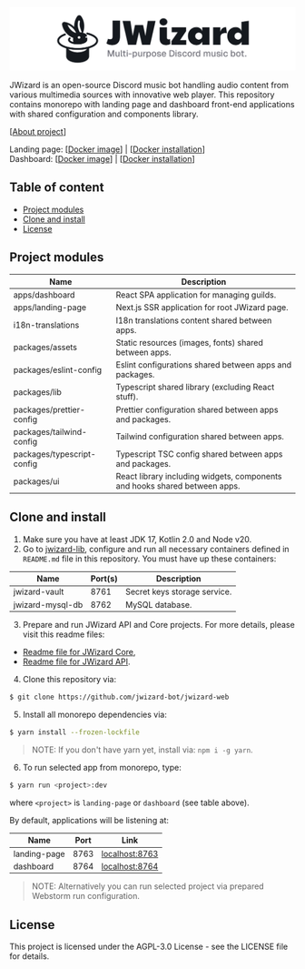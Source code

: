 ![](.github/banner.png)

JWizard is an open-source Discord music bot handling audio content from various multimedia sources
with innovative web player. This repository contains monorepo with landing page and dashboard
front-end applications with shared configuration and components library.

[[About project](https://jwizard.pl/about)]

Landing page:
[[Docker image](https://hub.docker.com/r/milosz08/jwizard-landing-page)]
| [[Docker installation](./docker/landing-page/README.md)]
<br>
Dashboard:
[[Docker image](https://hub.docker.com/r/milosz08/jwizard-dashboard)]
| [[Docker installation](./docker/dashboard/README.md)]

## Table of content

* [Project modules](#project-modules)
* [Clone and install](#clone-and-install)
* [License](#license)

## Project modules

| Name                       | Description                                                                |
|----------------------------|----------------------------------------------------------------------------|
| apps/dashboard             | React SPA application for managing guilds.                                 |
| apps/landing-page          | Next.js SSR application for root JWizard page.                             |
| i18n-translations          | I18n translations content shared between apps.                             |
| packages/assets            | Static resources (images, fonts) shared between apps.                      |
| packages/eslint-config     | Eslint configurations shared between apps and packages.                    |
| packages/lib               | Typescript shared library (excluding React stuff).                         |
| packages/prettier-config   | Prettier configuration shared between apps and packages.                   |
| packages/tailwind-config   | Tailwind configuration shared between apps.                                |
| packages/typescript-config | Typescript TSC config shared between apps and packages.                    |
| packages/ui                | React library including widgets, components and hooks shared between apps. |

## Clone and install

1. Make sure you have at least JDK 17, Kotlin 2.0 and Node v20.
2. Go to [jwizard-lib](https://github.com/jwizard-bot/jwizard-lib), configure and run all necessary
   containers defined in `README.md` file in this repository. You must have up these containers:

| Name             | Port(s) | Description                  |
|------------------|---------|------------------------------|
| jwizard-vault    | 8761    | Secret keys storage service. |
| jwizard-mysql-db | 8762    | MySQL database.              |

3. Prepare and run JWizard API and Core projects. For more details, please visit this readme files:

* [Readme file for JWizard Core](https://github.com/jwizard-bot/jwizard-core/blob/master/README.md),
* [Readme file for JWizard API](https://github.com/jwizard-bot/jwizard-api/blob/master/README.md).

4. Clone this repository via:

```bash
$ git clone https://github.com/jwizard-bot/jwizard-web
```

5. Install all monorepo dependencies via:

```bash
$ yarn install --frozen-lockfile
```

> NOTE: If you don't have yarn yet, install via: `npm i -g yarn`.

6. To run selected app from monorepo, type:

```bash
$ yarn run <project>:dev
```

where `<project>` is `landing-page` or `dashboard` (see table above).

By default, applications will be listening at:

| Name         | Port | Link                                    |
|--------------|------|-----------------------------------------|
| landing-page | 8763 | [localhost:8763](http://localhost:8763) |
| dashboard    | 8764 | [localhost:8764](http://localhost:8764) |

> NOTE: Alternatively you can run selected project via prepared Webstorm run configuration.

## License

This project is licensed under the AGPL-3.0 License - see the LICENSE file for details.
